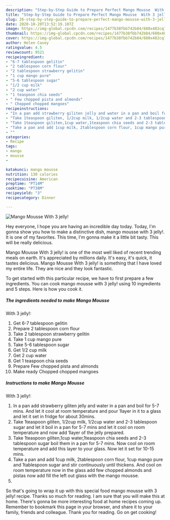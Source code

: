 ```yaml
---
description: "Step-by-Step Guide to Prepare Perfect Mango Mousse  With 3 jelly!"
title: "Step-by-Step Guide to Prepare Perfect Mango Mousse  With 3 jelly!"
slug: 26-step-by-step-guide-to-prepare-perfect-mango-mousse-with-3-jelly
date: 2020-10-20T13:52:19.107Z
image: https://img-global.cpcdn.com/recipes/1477b38fbb742b84/680x482cq70/mango-mousse-with-3-jelly-recipe-main-photo.jpg
thumbnail: https://img-global.cpcdn.com/recipes/1477b38fbb742b84/680x482cq70/mango-mousse-with-3-jelly-recipe-main-photo.jpg
cover: https://img-global.cpcdn.com/recipes/1477b38fbb742b84/680x482cq70/mango-mousse-with-3-jelly-recipe-main-photo.jpg
author: Helen Casey
ratingvalue: 4.5
reviewcount: 9521
recipeingredient:
- "6-7 tablespoon gelitin"
- "2 tablespoon corn flour"
- "2 tablespoon strawberry gelitin"
- "1 cup mango pure"
- "5-6 tablespoon sugar"
- "1/2 cup milk"
- "2 cup water"
- "1 teaspoon chia seeds"
- " Few chopped pista and almonds"
- " Chopped chopped mangoes"
recipeinstructions:
- "In a pan add strawberry giliten jelly and water in a pan and boil for 5-7 mins. And let it cool at room temperature and pour 1layer in it to a glass and let it set in fridge for about 30mins."
- "Take 1teaspoon giliten, 1/2cup milk, 1/2cup water and 2-3 tablespoon sugar and let it boil in a pan for 5-7 mins and let it cool on room temperature and now add 1layer of the jelly prepared."
- "Take 1teaspoon giliten,1cup water,1teaspoon chia seeds and 2-3 tablespoon sugar boil them in a pan for 5-7 mins. Now cool on room temperature and add this layer to your glass. Now let it set for 10-15 mins."
- "Take a pan and add 1cup milk, 2tablespoon corn flour, 1cup mango pure and 1tablespoon sugar and stir continuously until thickens. And cool on room temperature now in the glass add few chopped almonds and pistas now add fill the left out glass with the mango mousse."
- ""
categories:
- Recipe
tags:
- mango
- mousse
- 

katakunci: mango mousse  
nutrition: 130 calories
recipecuisine: American
preptime: "PT14M"
cooktime: "PT38M"
recipeyield: "3"
recipecategory: Dinner

---
```



![Mango Mousse 
With 3 jelly!](https://img-global.cpcdn.com/recipes/1477b38fbb742b84/680x482cq70/mango-mousse-with-3-jelly-recipe-main-photo.jpg)

Hey everyone, I hope you are having an incredible day today. Today, I'm gonna show you how to make a distinctive dish, mango mousse 
with 3 jelly!. It is one of my favorites. This time, I'm gonna make it a little bit tasty. This will be really delicious.

Mango Mousse 
With 3 jelly! is one of the most well liked of recent trending meals on earth. It's appreciated by millions daily. It's easy, it's quick, it tastes delicious. Mango Mousse 
With 3 jelly! is something that I have loved my entire life. They are nice and they look fantastic.




To get started with this particular recipe, we have to first prepare a few ingredients. You can cook mango mousse 
with 3 jelly! using 10 ingredients and 5 steps. Here is how you cook it.

<!--inarticleads1-->

##### The ingredients needed to make Mango Mousse 
With 3 jelly!:

1. Get 6-7 tablespoon gelitin
1. Prepare 2 tablespoon corn flour
1. Take 2 tablespoon strawberry gelitin
1. Take 1 cup mango pure
1. Take 5-6 tablespoon sugar
1. Get 1/2 cup milk
1. Get 2 cup water
1. Get 1 teaspoon chia seeds
1. Prepare  Few chopped pista and almonds
1. Make ready  Chopped chopped mangoes




<!--inarticleads2-->

##### Instructions to make Mango Mousse 
With 3 jelly!:

1. In a pan add strawberry giliten jelly and water in a pan and boil for 5-7 mins. And let it cool at room temperature and pour 1layer in it to a glass and let it set in fridge for about 30mins.
1. Take 1teaspoon giliten, 1/2cup milk, 1/2cup water and 2-3 tablespoon sugar and let it boil in a pan for 5-7 mins and let it cool on room temperature and now add 1layer of the jelly prepared.
1. Take 1teaspoon giliten,1cup water,1teaspoon chia seeds and 2-3 tablespoon sugar boil them in a pan for 5-7 mins. Now cool on room temperature and add this layer to your glass. Now let it set for 10-15 mins.
1. Take a pan and add 1cup milk, 2tablespoon corn flour, 1cup mango pure and 1tablespoon sugar and stir continuously until thickens. And cool on room temperature now in the glass add few chopped almonds and pistas now add fill the left out glass with the mango mousse.
1. 




So that's going to wrap it up with this special food mango mousse 
with 3 jelly! recipe. Thanks so much for reading. I am sure that you will make this at home. There's gonna be more interesting food at home recipes coming up. Remember to bookmark this page in your browser, and share it to your family, friends and colleague. Thank you for reading. Go on get cooking!
